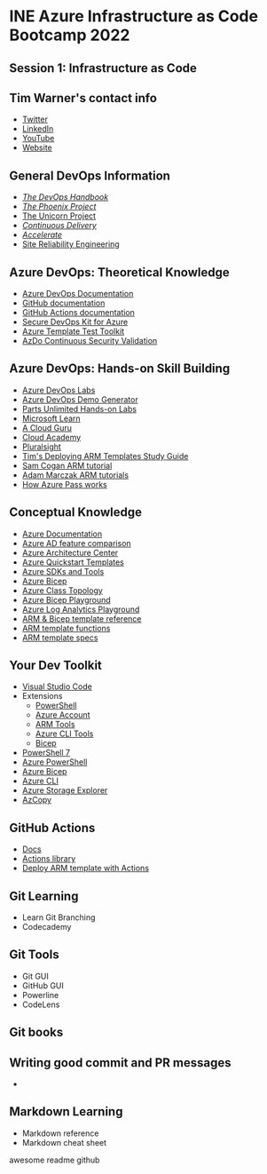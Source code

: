 # INE Azure Infrastructure as Code Bootcamp 2022

## Session 1: Infrastructure as Code

## Tim Warner's contact info

- [Twitter](http://twitter.com/techtrainertim)
- [LinkedIn](https://www.linkedin.com/in/timothywarner)
- [YouTube](https://www.youtube.com/channel/UCim7PFtynyPuzMHtbNyYOXA?view_as=subscriber)
- [Website](https://techtrainertim.com/)

## General DevOps Information

* [_The DevOps Handbook_](https://www.amazon.com/DevOps-Handbook-World-Class-Reliability-Organizations/dp/1942788002)
* [_The Phoenix Project_](https://www.amazon.com/Phoenix-Project-DevOps-Helping-Business/dp/1942788290/)
* [The Unicorn Project](https://www.amazon.com/Unicorn-Project-Developers-Disruption-Thriving-ebook/dp/B07QT9QR41)
* [_Continuous Delivery_](https://www.amazon.com/Continuous-Delivery-Deployment-Automation-Addison-Wesley-ebook/dp/B003YMNVC0/)
* [_Accelerate_](https://www.amazon.com/Accelerate-Software-Performing-Technology-Organizations/dp/1942788339/)
* [Site Reliability Engineering](https://www.amazon.com/Site-Reliability-Engineering-Production-Systems-ebook/dp/B01DCPXKZ6/ref=sr_1_3?crid=1O1DZ4OVG25OW&dchild=1&keywords=site+reliability+engineering&qid=1586531400&s=books&sprefix=site+reliab%2Cstripbooks%2C235&sr=1-3)

## Azure DevOps: Theoretical Knowledge

* [Azure DevOps Documentation](https://docs.microsoft.com/en-us/azure/devops/)
* [GitHub documentation](https://docs.github.com/en)
* [GitHub Actions documentation](https://docs.github.com/en/actions)
* [Secure DevOps Kit for Azure](https://azsk.azurewebsites.net/)
* [Azure Template Test Toolkit](https://docs.microsoft.com/en-us/azure/azure-resource-manager/templates/test-toolkit)
* [AzDo Continuous Security Validation](https://twitter.com/azuresupport/status/1250378442119565314?lang=he)

## Azure DevOps: Hands-on Skill Building

* [Azure DevOps Labs](https://azuredevopslabs.com/)
* [Azure DevOps Demo Generator](https://azuredevopsdemogenerator.azurewebsites.net/)
* [Parts Unlimited Hands-on Labs](https://microsoft.github.io/PartsUnlimited/)
* [Microsoft Learn](https://docs.microsoft.com/en-us/learn/browse/?roles=devops-engineer)
* [A Cloud Guru](https://acloudguru.com/course/preparing-for-the-az-400-azure-devops-exam)
* [Cloud Academy](https://cloudacademy.com/learning-paths/az-400-exam-prep-microsoft-azure-devops-solutions-1-1368/)
* [Pluralsight](https://www.pluralsight.com/paths/designing-and-implementing-microsoft-devops-solutions-az-400)
* [Tim's Deploying ARM Templates Study Guide](https://timwinfo-my.sharepoint.com/:x:/g/personal/tim_timw_info/EQRooL1BhnRMjaIx6WEovRYBDXbzHOI1CrtpNls3zesDHw?rtime=Dw6bWK-x2Eg)
* [Sam Cogan ARM tutorial](https://www.youtube.com/watch?v=9EpBiud48Ao&t=1s)
* [Adam Marczak ARM tutorials](https://www.youtube.com/watch?v=Ge_Sp-1lWZ4&t=916s)
* [How Azure Pass works](https://www.youtube.com/watch?v=Et1hyghPjeA)

## Conceptual Knowledge

- [Azure Documentation](https://docs.microsoft.com/en-us/azure/)
- [Azure AD feature comparison](https://azure.microsoft.com/en-us/pricing/details/active-directory/)
- [Azure Architecture Center](https://docs.microsoft.com/en-us/azure/architecture/)
- [Azure Quickstart Templates](https://azure.microsoft.com/en-us/resources/templates/)
- [Azure SDKs and Tools](https://azure.microsoft.com/en-us/downloads/)
- [Azure Bicep](https://docs.microsoft.com/en-us/azure/azure-resource-manager/bicep/overview)
- [Azure Class Topology](https://lucid.app/lucidchart/5b4214cf-b00b-400d-80ff-c15572f57904/view?page=0_0#)
- [Azure Bicep Playground](https://bicepdemo.z22.web.core.windows.net/)
- [Azure Log Analytics Playground](https://portal.azure.com/#blade/Microsoft_Azure_Monitoring_Logs/DemoLogsBlade)
- [ARM & Bicep template reference](https://docs.microsoft.com/en-us/azure/templates/)
- [ARM template functions](https://docs.microsoft.com/en-us/azure/azure-resource-manager/templates/template-functions)
- [ARM template specs](https://docs.microsoft.com/en-us/azure/azure-resource-manager/templates/template-specs?tabs=azure-powershell)

## Your Dev Toolkit

- [Visual Studio Code](https://code.visualstudio.com/)
- Extensions
  - [PowerShell](https://marketplace.visualstudio.com/items?itemName=ms-vscode.PowerShell)
  - [Azure Account](https://marketplace.visualstudio.com/items?itemName=ms-vscode.azure-account)
  - [ARM Tools](https://marketplace.visualstudio.com/items?itemName=msazurermtools.azurerm-vscode-tools)
  - [Azure CLI Tools](https://marketplace.visualstudio.com/items?itemName=ms-vscode.azurecli)
  - [Bicep](https://marketplace.visualstudio.com/items?itemName=ms-azuretools.vscode-bicep)
- [PowerShell 7](https://docs.microsoft.com/en-us/powershell/scripting/install/installing-powershell)
- [Azure PowerShell](https://docs.microsoft.com/en-us/powershell/azure/install-az-ps)
- [Azure Bicep](https://docs.microsoft.com/en-us/azure/azure-resource-manager/bicep/install)
- [Azure CLI](https://docs.microsoft.com/en-us/cli/azure/install-azure-cli)
- [Azure Storage Explorer](https://azure.microsoft.com/en-us/features/storage-explorer/)
- [AzCopy](https://docs.microsoft.com/en-us/azure/storage/common/storage-use-azcopy-v10)

## GitHub Actions

- [Docs](https://docs.github.com/en/enterprise-cloud@latest/actions)
- [Actions library](https://github.com/actions)
- [Deploy ARM template with Actions](https://docs.microsoft.com/en-us/azure/azure-resource-manager/templates/deploy-github-actions)

## Git Learning

- Learn Git Branching
- Codecademy

## Git Tools

- Git GUI
- GitHub GUI
- Powerline
- CodeLens

## Git books



## Writing good commit and PR messages

-

## Markdown Learning

- Markdown reference
- Markdown cheat sheet


awesome readme github




